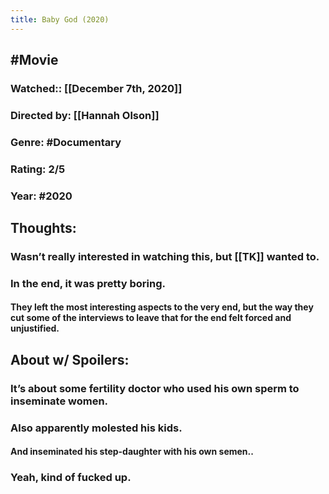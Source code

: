 ```yaml
---
title: Baby God (2020)
---
```


## #Movie
### Watched:: [[December 7th, 2020]]

### Directed by: [[Hannah Olson]]

### Genre: #Documentary

### Rating: 2/5

### Year: #2020

## Thoughts:
### Wasn’t really interested in watching this, but [[TK]] wanted to.

### In the end, it was pretty boring. 
#### They left the most interesting aspects to the very end, but the way they cut some of the interviews to leave that for the end felt forced and unjustified.

## About w/ Spoilers:
### It’s about some fertility doctor who used his own sperm to inseminate women.

### Also apparently molested his kids.
#### And inseminated his step-daughter with his own semen..

### Yeah, kind of fucked up.
